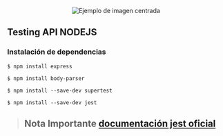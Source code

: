 <p align="center">
  <img src="https://spin.atomicobject.com/wp-content/uploads/jest.png" alt="Ejemplo de imagen centrada">
</p>

## Testing API NODEJS

###  Instalación de dependencias

`$ npm install express`

`$ npm install body-parser`

`$ npm install --save-dev supertest`

`$ npm install --save-dev jest`

>## Nota Importante [documentación jest oficial](https://jestjs.io "documentación")